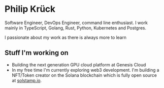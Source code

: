 # Philip Krück

Software Engineer, DevOps Engineer, command line enthusiast. I work mainly in TypeScript, Golang, Rust, Python, Kubernetes and Postgres.

I passionate about my work as there is always more to learn

## Stuff I'm working on

- Building the next generation GPU cloud platform at Genesis Cloud
- In my free time I'm currently exploring web3 development. I'm building a NFT/Token creator on the Solana blockchain which is fully open source at [solstamp.io](https://solstamp.io).
